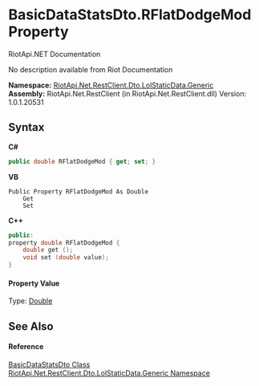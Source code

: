 # BasicDataStatsDto.RFlatDodgeMod Property 
RiotApi.NET Documentation 

No description available from Riot Documentation

**Namespace:**&nbsp;<a href="304beb8e-603a-7dd9-9522-85c438524038">RiotApi.Net.RestClient.Dto.LolStaticData.Generic</a><br />**Assembly:**&nbsp;RiotApi.Net.RestClient (in RiotApi.Net.RestClient.dll) Version: 1.0.1.20531

## Syntax

**C#**<br />
``` C#
public double RFlatDodgeMod { get; set; }
```

**VB**<br />
``` VB
Public Property RFlatDodgeMod As Double
	Get
	Set
```

**C++**<br />
``` C++
public:
property double RFlatDodgeMod {
	double get ();
	void set (double value);
}
```


#### Property Value
Type: <a href="http://msdn2.microsoft.com/en-us/library/643eft0t" target="_blank">Double</a>

## See Also


#### Reference
<a href="d77feec5-ef11-5685-9ed6-e7115972c5a8">BasicDataStatsDto Class</a><br /><a href="304beb8e-603a-7dd9-9522-85c438524038">RiotApi.Net.RestClient.Dto.LolStaticData.Generic Namespace</a><br />